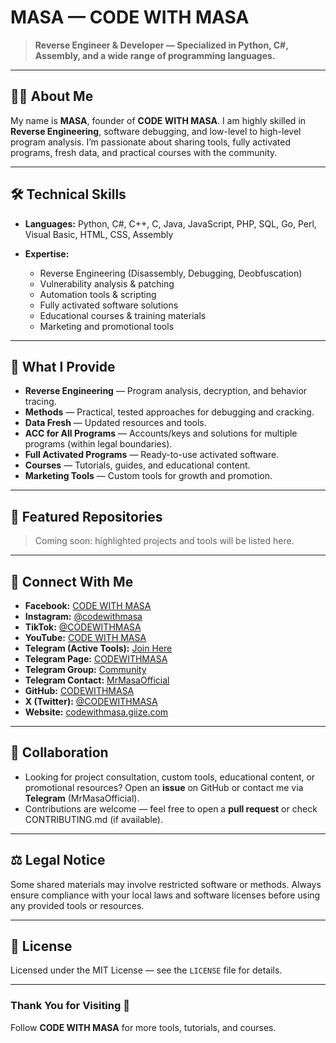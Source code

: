 # MASA — CODE WITH MASA

> **Reverse Engineer & Developer — Specialized in Python, C#, Assembly, and a wide range of programming languages.**

---

## 👨‍💻 About Me

My name is **MASA**, founder of **CODE WITH MASA**. I am highly skilled in **Reverse Engineering**, software debugging, and low-level to high-level program analysis. I’m passionate about sharing tools, fully activated programs, fresh data, and practical courses with the community.

---

## 🛠️ Technical Skills

* **Languages:** Python, C#, C++, C, Java, JavaScript, PHP, SQL, Go, Perl, Visual Basic, HTML, CSS, Assembly
* **Expertise:**

  * Reverse Engineering (Disassembly, Debugging, Deobfuscation)
  * Vulnerability analysis & patching
  * Automation tools & scripting
  * Fully activated software solutions
  * Educational courses & training materials
  * Marketing and promotional tools

---

## 🎯 What I Provide

* **Reverse Engineering** — Program analysis, decryption, and behavior tracing.
* **Methods** — Practical, tested approaches for debugging and cracking.
* **Data Fresh** — Updated resources and tools.
* **ACC for All Programs** — Accounts/keys and solutions for multiple programs (within legal boundaries).
* **Full Activated Programs** — Ready-to-use activated software.
* **Courses** — Tutorials, guides, and educational content.
* **Marketing Tools** — Custom tools for growth and promotion.

---

## 📂 Featured Repositories

> Coming soon: highlighted projects and tools will be listed here.

---

## 🔗 Connect With Me

* **Facebook:** [CODE WITH MASA](https://www.facebook.com/CODEWITHMASA)
* **Instagram:** [@codewithmasa](https://www.instagram.com/codewithmasa)
* **TikTok:** [@CODEWITHMASA](https://www.tiktok.com/@CODEWITHMASA)
* **YouTube:** [CODE WITH MASA](https://www.youtube.com/@CODEWITHMASA)
* **Telegram (Active Tools):** [Join Here](https://t.me/+_R91sWmKBacyZTc0)
* **Telegram Page:** [CODEWITHMASA](https://t.me/CODEWITHMASA)
* **Telegram Group:** [Community](https://t.me/GROUPCODEWITHMASA)
* **Telegram Contact:** [MrMasaOfficial](https://t.me/MrMasaOfficial)
* **GitHub:** [CODEWITHMASA](https://github.com/CODEWITHMASA)
* **X (Twitter):** [@CODEWITHMASA](https://x.com/CODEWITHMASA)
* **Website:** [codewithmasa.giize.com](https://www.codewithmasa.giize.com)

---

## 🚀 Collaboration

* Looking for project consultation, custom tools, educational content, or promotional resources? Open an **issue** on GitHub or contact me via **Telegram** (MrMasaOfficial).
* Contributions are welcome — feel free to open a **pull request** or check CONTRIBUTING.md (if available).

---

## ⚖️ Legal Notice

Some shared materials may involve restricted software or methods. Always ensure compliance with your local laws and software licenses before using any provided tools or resources.

---

## 📜 License

Licensed under the MIT License — see the `LICENSE` file for details.

---

### Thank You for Visiting 💙

Follow **CODE WITH MASA** for more tools, tutorials, and courses.
